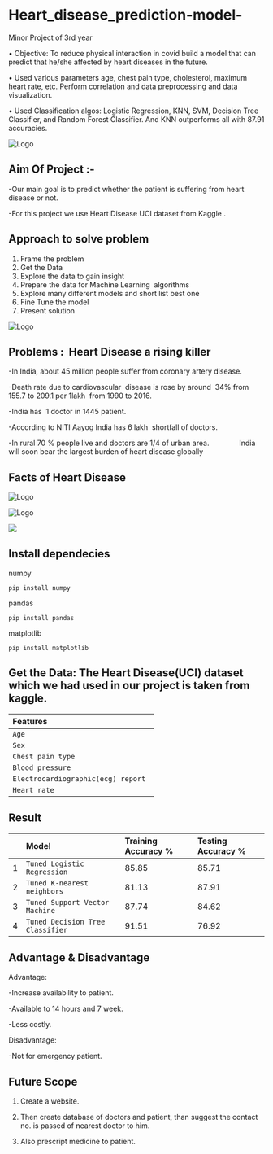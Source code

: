 
# Heart_disease_prediction-model-

Minor Project of 3rd year

• Objective: To reduce physical interaction in covid build a model that can predict that he/she affected by heart diseases in the future.

• Used various parameters age, chest pain type, cholesterol, maximum heart rate, etc. Perform correlation and data preprocessing and data visualization.

• Used Classification algos: Logistic Regression, KNN, SVM, Decision Tree Classifier, and Random Forest Classifier. And KNN outperforms all with 87.91 accuracies. 

![Logo](https://www.biospectrumasia.com/uploads/articles/cancer_n_ai-10937.jpg)


## Aim Of Project :-

-Our main goal is to predict whether the patient 
      is suffering  from heart disease or not.

-For this project we use Heart Disease UCI dataset
      from Kaggle .


## Approach to solve problem 
1. Frame the problem
2. Get the Data
3. Explore the data to gain insight
4. Prepare the data for Machine Learning  algorithms 
5. Explore many different models and short list best one
6. Fine Tune the model
7. Present solution

![Logo](https://cdn-images-1.medium.com/max/1600/1*KzmIUYPmxgEHhXX7SlbP4w.jpeg)




 ## Problems :  Heart Disease a rising killer 
 
-In India, about 45 million people suffer from coronary artery disease.

-Death rate due to cardiovascular  disease is rose by around  34% from  155.7 to 209.1 per 1lakh  from 1990 to 2016.

-India has  1 doctor in 1445 patient.

-According to NITI Aayog India has 6 lakh  shortfall of doctors.

-In rural 70 % people live and doctors are 1/4 of urban area.
     
         India will soon bear the largest burden of heart disease globally


## Facts of Heart Disease

![Logo](https://external-content.duckduckgo.com/iu/?u=https%3A%2F%2Ftse1.mm.bing.net%2Fth%3Fid%3DOIP.-dbvf4io31b_GzsSjhuU-wHaGE%26pid%3DApi&f=1)

![Logo](https://thumbnails-visually.netdna-ssl.com/heart-health_57171b0c5e9cf.jpg)

![](http://indpaedia.com/ind/images/f/f9/The_ten_top_causes_of_death_in_India%2C_2005-15.jpg)
 
## Install dependecies
numpy 
```
pip install numpy
```
pandas
```
pip install pandas
```
matplotlib
```
pip install matplotlib
```

## Get the Data: The Heart Disease(UCI) dataset which we had used in our project is taken from kaggle.

| Features |
| :-------- |
| `Age` |
| `Sex` |
| `Chest pain type` |
| `Blood pressure ` |
| `Electrocardiographic(ecg) report ` |
| `Heart rate` |

## Result

|    |**Model** | **Training Accuracy %**    | **Testing Accuracy %**             |
| :- | :-------- | :------- | :------------------------- |
| 1| `Tuned Logistic Regression` | 85.85 |  	85.71|
| 2|`Tuned K-nearest neighbors` | 81.13 |  	87.91 |
| 3|`Tuned Support Vector Machine` | 87.74 |  	84.62 |
| 4 |`Tuned Decision Tree Classifier` |  	91.51 | 76.92|


## Advantage & Disadvantage
Advantage:

-Increase availability to patient.

-Available to 14 hours and 7 week.

-Less costly.

Disadvantage:

-Not for emergency patient.


## Future Scope
1. Create a website. 

2. Then create database of doctors and patient, than suggest the contact no. is passed of nearest doctor to him.

3. Also prescript medicine to patient.




